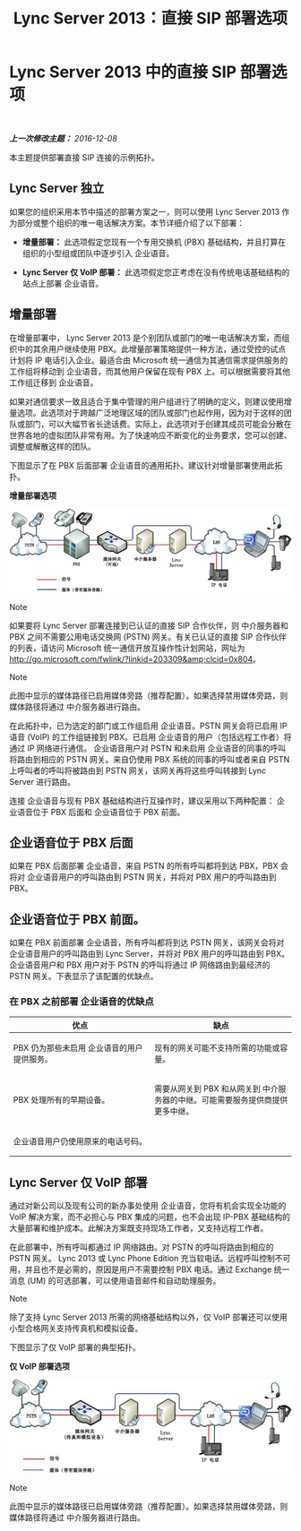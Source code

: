 ﻿---
title: Lync Server 2013：直接 SIP 部署选项
TOCTitle: 直接 SIP 部署选项
ms:assetid: 84691944-03f2-4a89-9f2b-1ab3d7f388cc
ms:mtpsurl: https://technet.microsoft.com/zh-cn/library/Gg398672(v=OCS.15)
ms:contentKeyID: 49313481
ms.date: 12/10/2016
mtps_version: v=OCS.15
ms.translationtype: HT
---

# Lync Server 2013 中的直接 SIP 部署选项

 

_**上一次修改主题：** 2016-12-08_

本主题提供部署直接 SIP 连接的示例拓扑。

## Lync Server 独立

如果您的组织采用本节中描述的部署方案之一，则可以使用 Lync Server 2013 作为部分或整个组织的唯一电话解决方案。本节详细介绍了以下部署：

  - **增量部署：** 此选项假定您现有一个专用交换机 (PBX) 基础结构，并且打算在组织的小型组或团队中逐步引入 企业语音。

  - **Lync Server 仅 VoIP 部署：** 此选项假定您正考虑在没有传统电话基础结构的站点上部署 企业语音。

## 增量部署

在增量部署中， Lync Server 2013 是个别团队或部门的唯一电话解决方案，而组织中的其余用户继续使用 PBX。此增量部署策略提供一种方法，通过受控的试点计划将 IP 电话引入企业。最适合由 Microsoft 统一通信为其通信需求提供服务的工作组将移动到 企业语音，而其他用户保留在现有 PBX 上。可以根据需要将其他工作组迁移到 企业语音。

如果对通信要求一致且适合于集中管理的用户组进行了明确的定义，则建议使用增量选项。此选项对于跨越广泛地理区域的团队或部门也起作用，因为对于这样的团队或部门，可以大幅节省长途话费。实际上，此选项对于创建其成员可能会分散在世界各地的虚拟团队非常有用。为了快速响应不断变化的业务要求，您可以创建、调整或解散这样的团队。

下图显示了在 PBX 后面部署 企业语音的通用拓扑。建议针对增量部署使用此拓扑。

**增量部署选项**

![部门迁移选项图](images/Gg398672.e951ecf4-7cd2-425a-9106-76977492d682(OCS.15).jpg "部门迁移选项图")

> [!NOTE]  
> 如果要将 Lync Server 部署连接到已认证的直接 SIP 合作伙伴，则 中介服务器和 PBX 之间不需要公用电话交换网 (PSTN) 网关。有关已认证的直接 SIP 合作伙伴的列表，请访问 Microsoft 统一通信开放互操作性计划网站，网址为 <a href="http://go.microsoft.com/fwlink/?linkid=203309%26clcid=0x804" class="uri">http://go.microsoft.com/fwlink/?linkid=203309&amp;clcid=0x804</a>。



> [!NOTE]  
> 此图中显示的媒体路径已启用媒体旁路（推荐配置）。如果选择禁用媒体旁路，则媒体路径将通过 中介服务器进行路由。



在此拓扑中，已为选定的部门或工作组启用 企业语音。PSTN 网关会将已启用 IP 语音 (VoIP) 的工作组链接到 PBX。已启用 企业语音的用户（包括远程工作者）将通过 IP 网络进行通信。 企业语音用户对 PSTN 和未启用 企业语音的同事的呼叫将路由到相应的 PSTN 网关。来自仍使用 PBX 系统的同事的呼叫或者来自 PSTN 上呼叫者的呼叫将被路由到 PSTN 网关，该网关再将这些呼叫转接到 Lync Server 进行路由。

连接 企业语音与现有 PBX 基础结构进行互操作时，建议采用以下两种配置： 企业语音位于 PBX 后面和 企业语音位于 PBX 前面。

## 企业语音位于 PBX 后面

如果在 PBX 后面部署 企业语音，来自 PSTN 的所有呼叫都将到达 PBX，PBX 会将对 企业语音用户的呼叫路由到 PSTN 网关，并将对 PBX 用户的呼叫路由到 PBX。

## 企业语音位于 PBX 前面。

如果在 PBX 前面部署 企业语音，所有呼叫都将到达 PSTN 网关，该网关会将对 企业语音用户的呼叫路由到 Lync Server，并将对 PBX 用户的呼叫路由到 PBX。 企业语音用户和 PBX 用户对于 PSTN 的呼叫将通过 IP 网络路由到最经济的 PSTN 网关。下表显示了该配置的优缺点。

### 在 PBX 之前部署 企业语音的优缺点

<table>
<colgroup>
<col style="width: 50%" />
<col style="width: 50%" />
</colgroup>
<thead>
<tr class="header">
<th>优点</th>
<th>缺点</th>
</tr>
</thead>
<tbody>
<tr class="odd">
<td><p>PBX 仍为那些未启用 企业语音的用户提供服务。</p></td>
<td><p>现有的网关可能不支持所需的功能或容量。</p></td>
</tr>
<tr class="even">
<td><p>PBX 处理所有的早期设备。</p></td>
<td><p>需要从网关到 PBX 和从网关到 中介服务器的中继。可能需要服务提供商提供更多中继。</p></td>
</tr>
<tr class="odd">
<td><p>企业语音用户仍使用原来的电话号码。</p></td>
<td><p> </p></td>
</tr>
</tbody>
</table>


## Lync Server 仅 VoIP 部署

通过对新公司以及现有公司的新办事处使用 企业语音，您将有机会实现全功能的 VoIP 解决方案，而不必担心与 PBX 集成的问题，也不会出现 IP-PBX 基础结构的大量部署和维护成本。此解决方案既支持现场工作者，又支持远程工作者。

在此部署中，所有呼叫都通过 IP 网络路由。对 PSTN 的呼叫将路由到相应的 PSTN 网关。 Lync 2013 或 Lync Phone Edition 充当软电话。远程呼叫控制不可用，并且也不是必需的，原因是用户不需要控制 PBX 电话。通过 Exchange 统一消息 (UM) 的可选部署，可以使用语音邮件和自动助理服务。

> [!NOTE]  
> 除了支持 Lync Server 2013 所需的网络基础结构以外，仅 VoIP 部署还可以使用小型合格网关支持传真机和模拟设备。



下图显示了仅 VoIP 部署的典型拓扑。

**仅 VoIP 部署选项**

![绿场部署选项](images/Gg398672.820dc5fe-0e20-431b-ae4e-fefdf2221d3b(OCS.15).jpg "绿场部署选项")

> [!NOTE]  
> 此图中显示的媒体路径已启用媒体旁路（推荐配置）。如果选择禁用媒体旁路，则媒体路径将通过 中介服务器进行路由。


